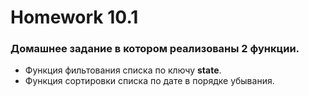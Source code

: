 # Homework 10.1

### Домашнее задание в котором реализованы 2 функции. 
+ Функция фильтования списка по ключу **state**.
+ Функция сортировки списка по дате в порядке убывания.